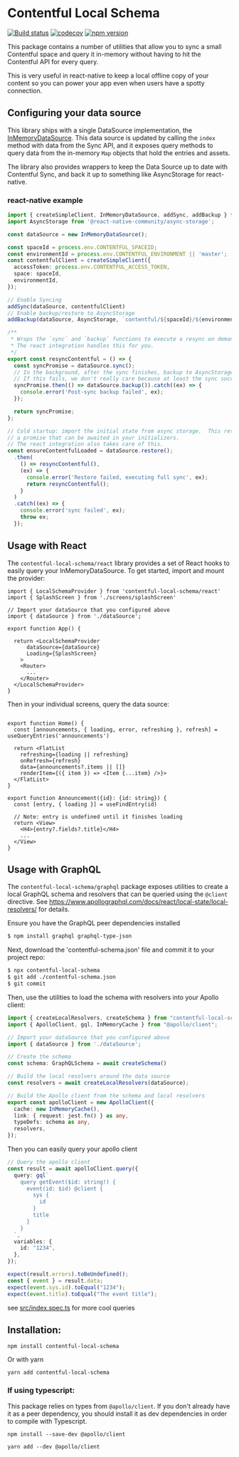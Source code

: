 # Contentful Local Schema

[![Build status](https://github.com/watermarkchurch/contentful-local-schema/actions/workflows/ci.yml/badge.svg)](https://github.com/watermarkchurch/contentful-local-schema/actions)
[![codecov](https://codecov.io/gh/watermarkchurch/contentful-local-schema/branch/master/graph/badge.svg?token=5BA3HYCLM2)](https://codecov.io/gh/watermarkchurch/contentful-local-schema)
[![npm version](https://badge.fury.io/js/contentful-local-schema.svg)](https://www.npmjs.com/package/contentful-local-schema)

This package contains a number of utilities that allow you to sync a small Contentful space and query it in-memory
without having to hit the Contentful API for every query.

This is very useful in react-native to keep a local offline copy of your content so you can power your app even when
users have a spotty connection.

## Configuring your data source

This library ships with a single DataSource implementation, the [InMemoryDataSource](./src/dataSource/in-memory-data-source.ts).
This data source is updated by calling the `index` method with data from the Sync API, and it exposes query methods to
query data from the in-memory `Map` objects that hold the entries and assets.

The library also provides wrappers to keep the Data Source up to date with Contentful Sync, and back it up to something like AsyncStorage for react-native.

### react-native example
```ts 
import { createSimpleClient, InMemoryDataSource, addSync, addBackup } from 'contentful-local-schema'
import AsyncStorage from '@react-native-community/async-storage';

const dataSource = new InMemoryDataSource();

const spaceId = process.env.CONTENTFUL_SPACEID;
const environmentId = process.env.CONTENTFUL_ENVIRONMENT || 'master';
const contentfulClient = createSimpleClient({
  accessToken: process.env.CONTENTFUL_ACCESS_TOKEN,
  space: spaceId,
  environmentId,
});

// Enable Syncing
addSync(dataSource, contentfulClient)
// Enable backup/restore to AsyncStorage
addBackup(dataSource, AsyncStorage, `contentful/${spaceId}/${environmentId}`)

/**
 * Wraps the `sync` and `backup` functions to execute a resync on demand.
 * The react integration handles this for you.
 */ 
export const resyncContentful = () => {
  const syncPromise = dataSource.sync();
  // In the background, after the sync finishes, backup to AsyncStorage.
  // If this fails, we don't really care because at least the sync succeeded.
  syncPromise.then(() => dataSource.backup()).catch((ex) => {
    console.error('Post-sync backup failed', ex);
  });

  return syncPromise;
};

// Cold startup: import the initial state from async storage.  This returns
// a promise that can be awaited in your initializers.
// The react integration also takes care of this.
const ensureContentfulLoaded = dataSource.restore();
  .then(
    () => resyncContentful(),
    (ex) => {
      console.error('Restore failed, executing full sync', ex);
      return resyncContentful();
    }
  )
  .catch((ex) => {
    console.error('sync failed', ex);
    throw ex;
  });
```

## Usage with React

The `contentful-local-schema/react` library provides a set of React hooks to easily query your InMemoryDataSource.
To get started, import and mount the provider:

```tsx
import { LocalSchemaProvider } from 'contentful-local-schema/react'
import { SplashScreen } from './screens/splashScreen'

// Import your dataSource that you configured above
import { dataSource } from './dataSource';

export function App() {

  return <LocalSchemaProvider
      dataSource={dataSource}
      Loading={SplashScreen}
    >
    <Router>
      ...
    </Router>
  </LocalSchemaProvider>
}
```

Then in your individual screens, query the data source:

```tsx

export function Home() {
  const [announcements, { loading, error, refreshing }, refresh] = useQueryEntries('announcements')

  return <FlatList
    refreshing={loading || refreshing}
    onRefresh={refresh}
    data={announcements?.items || []}
    renderItem={({ item }) => <Item {...item} />}>
  </FlatList>
}

export function Announcement({id}: {id: string}) {
  const [entry, { loading }] = useFindEntry(id)

  // Note: entry is undefined until it finishes loading
  return <View>
    <H4>{entry?.fields?.title}</H4>
    ...
  </View>
}
```

## Usage with GraphQL

The `contentful-local-schema/graphql` package exposes utilities to create a local
GraphQL schema and resolvers that can be queried using the `@client` directive.
See https://www.apollographql.com/docs/react/local-state/local-resolvers/ for details.

Ensure you have the GraphQL peer dependencies installed
```bash
$ npm install graphql graphql-type-json
```

Next, download the 'contentful-schema.json' file and commit it to your project repo:
```bash
$ npx contentful-local-schema
$ git add ./contentful-schema.json
$ git commit
```

Then, use the utilities to load the schema with resolvers into your Apollo client:
```ts
import { createLocalResolvers, createSchema } from "contentful-local-schema/graphql";
import { ApolloClient, gql, InMemoryCache } from "@apollo/client";

// Import your dataSource that you configured above
import { dataSource } from './dataSource';

// Create the schema
const schema: GraphQLSchema = await createSchema()

// Build the local resolvers around the data source
const resolvers = await createLocalResolvers(dataSource);

// Build the Apollo client from the schema and local resolvers
export const apolloClient = new ApolloClient({
  cache: new InMemoryCache(),
  link: { request: jest.fn() } as any,
  typeDefs: schema as any,
  resolvers,
});
```

Then you can easily query your apollo client
```ts
// Query the apollo client
const result = await apolloClient.query({
  query: gql`
    query getEvent($id: string!) {
      event(id: $id) @client {
        sys {
          id
        }
        title
      }
    }
  `,
  variables: {
    id: "1234",
  },
});

expect(result.errors).toBeUndefined();
const { event } = result.data;
expect(event.sys.id).toEqual("1234");
expect(event.title).toEqual("The event title");
```

see [src/index.spec.ts](./src/index.spec.ts) for more cool queries

## Installation:

```
npm install contentful-local-schema
```

Or with yarn
```
yarn add contentful-local-schema
```

### If using typescript:

This package relies on types from `@apollo/client`.  If you
don't already have it as a peer dependency, you should install it as
dev dependencies in order to compile with Typescript.

```
npm install --save-dev @apollo/client
```

```
yarn add --dev @apollo/client
```

